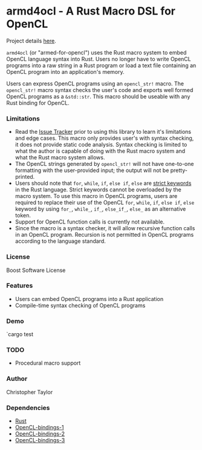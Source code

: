 <!-- Copyright (c) 2020 Christopher Taylor                                          -->
<!--                                                                                -->
<!--   Distributed under the Boost Software License, Version 1.0. (See accompanying -->
<!--   file LICENSE_1_0.txt or copy at http://www.boost.org/LICENSE_1_0.txt)        -->

# armd4ocl - A Rust Macro DSL for OpenCL

Project details [here](http://www.github.com/ct-clmsn/armd4ocl/).

`armd4ocl` (or "armed-for-opencl") uses the Rust macro system to embed
OpenCL language syntax into Rust. Users no longer have to write OpenCL
programs into a raw string in a Rust program or load a text file containing
an OpenCL program into an application's memory.

Users can express OpenCL programs using an `opencl_str!` macro. The `opencl_str!`
macro syntax checks the user's code and exports well formed OpenCL programs
as a `&std::str`. This macro should be useable with any Rust binding for
OpenCL.

### Limitations

* Read the [Issue Tracker](https://github.com/ct-clmsn/armd4ocl/issues) prior to using this library to learn
it's limitations and edge cases. This macro only provides user's with syntax
checking, it does not provide static code analysis. Syntax checking is limited
to what the author is capable of doing with the Rust macro system and what the
Rust macro system allows.
* The OpenCL strings generated by `opencl_str!` will not have one-to-one formatting
with the user-provided input; the output will not be pretty-printed.
* Users should note that `for`, `while`, `if`, `else if`, `else` are [strict keywords](https://doc.rust-lang.org/reference/keywords.html#strict-keywords) in the Rust language. Strict keywords cannot be overloaded by the macro system. To use this macro in OpenCL programs,
users are required to replace their use of the OpenCL `for`, `while`, `if`, `else if`, `else` keyword by using
`for_`, `while_`, `if_`, `else_if_`, `else_` as an alternative token.
* Support for OpenCL function calls is currently not available.
* Since the macro is a syntax checker, it will allow recursive function calls
in an OpenCL program. Recursion is not permitted in OpenCL programs according
to the language standard.

### License

Boost Software License

### Features

* Users can embed OpenCL programs into a Rust application
* Compile-time syntax checking of OpenCL programs

### Demo

`cargo test

### TODO

* Procedural macro support

### Author

Christopher Taylor

### Dependencies

* [Rust](https://www.rust-lang.org)
* [OpenCL-bindings-1](https://crates.io/keywords/gpgpu)
* [OpenCL-bindings-2](https://crates.io/search?q=OpenCL)
* [OpenCL-bindings-3](https://crates.io/search?page=1&per_page=10&q=ocl)
